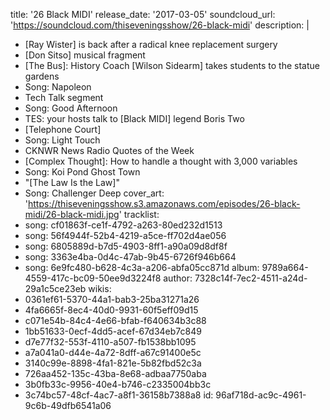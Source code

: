 title: '26 Black MIDI'
release_date: '2017-03-05'
soundcloud_url: 'https://soundcloud.com/thiseveningsshow/26-black-midi'
description: |
  - [Ray Wister] is back after a radical knee replacement surgery
  - [Don Sitso] musical fragment
  - [The Bus]: History Coach [Wilson Sidearm] takes students to the statue gardens
  - Song: Napoleon
  - Tech Talk segment
  - Song: Good Afternoon
  - TES: your hosts talk to [Black MIDI] legend Boris Two
  - [Telephone Court]
  - Song: Light Touch
  - CKNWR News Radio Quotes of the Week
  - [Complex Thought]: How to handle a thought with 3,000 variables
  - Song: Koi Pond Ghost Town
  - "[The Law Is the Law]"
  - Song: Challenger Deep
cover_art: 'https://thiseveningsshow.s3.amazonaws.com/episodes/26-black-midi/26-black-midi.jpg'
tracklist:
  -
    song: cf01863f-ce1f-4792-a263-80ed232d1513
  -
    song: 56f4944f-52b4-4219-a5ce-ff702d4ae056
  -
    song: 6805889d-b7d5-4903-8ff1-a90a09d8df8f
  -
    song: 3363e4ba-0d4c-47ab-9b45-6726f946b664
  -
    song: 6e9fc480-b628-4c3a-a206-abfa05cc871d
album: 9789a664-4559-417c-bc09-50ee9d3224f8
author: 7328c14f-7ec2-4511-a24d-29a1c5ce23eb
wikis:
  - 0361ef61-5370-44a1-bab3-25ba31271a26
  - 4fa6665f-8ec4-40d0-9931-60f5eff09d15
  - c071e54b-84c4-4e66-bfab-f640634b3c88
  - 1bb51633-0ecf-4dd5-acef-67d34eb7c849
  - d7e77f32-553f-4110-a507-fb1538bb1095
  - a7a041a0-d44e-4a72-8dff-a67c91400e5c
  - 3140c99e-8898-4fa1-821e-5b82fbd52c3a
  - 726aa452-135c-43ba-8e68-adbaa7750aba
  - 3b0fb33c-9956-40e4-b746-c2335004bb3c
  - 3c74bc57-48cf-4ac7-a8f1-36158b7388a8
id: 96af718d-ac9c-4961-9c6b-49dfb6541a06
